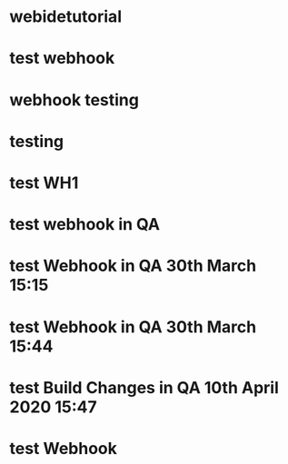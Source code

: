 # webidetutorial

# test webhook

# webhook testing

# testing

# test WH1


# test webhook in QA
# test Webhook in QA 30th March 15:15
# test Webhook in QA 30th March 15:44
# test Build Changes in QA 10th April 2020 15:47
# test Webhook
